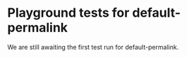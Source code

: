 # Playground tests for default-permalink
We are still awaiting the first test run for default-permalink.
